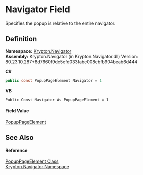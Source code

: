 # Navigator Field


Specifies the popup is relative to the entire navigator.



## Definition
**Namespace:** <a href="a21ac074-d119-3dc6-bd1c-d3a12c0128bc.md">Krypton.Navigator</a>  
**Assembly:** Krypton.Navigator (in Krypton.Navigator.dll) Version: 80.23.10.287+8d7660f9dc5efd033fabe008ebfb904beab6d444

**C#**
``` C#
public const PopupPageElement Navigator = 1
```
**VB**
``` VB
Public Const Navigator As PopupPageElement = 1
```



#### Field Value
<a href="70b0e366-fd99-6de1-febc-9e6e53a18a9c.md">PopupPageElement</a>

## See Also


#### Reference
<a href="70b0e366-fd99-6de1-febc-9e6e53a18a9c.md">PopupPageElement Class</a>  
<a href="a21ac074-d119-3dc6-bd1c-d3a12c0128bc.md">Krypton.Navigator Namespace</a>  
